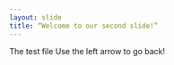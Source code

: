 ```yaml
---
layout: slide
title: “Welcome to our second slide!”
---
```

The test file
Use the left arrow to go back!
